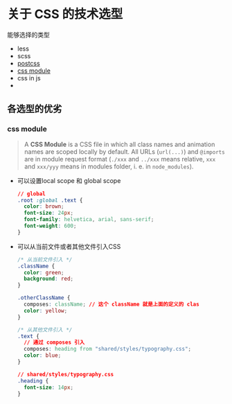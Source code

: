 # 关于 CSS 的技术选型

能够选择的类型
- less
- scss
- [postcss](https://postcss.org/)
- [css module](https://github.com/css-modules/css-modules)
- css in js
- 

## 各选型的优劣
### css module

> A **CSS Module** is a CSS file in which all class names and animation names are scoped locally by default. All URLs (`url(...)`) and `@imports` are in module request format (`./xxx` and `../xxx` means relative, `xxx` and `xxx/yyy` means in modules folder, i. e. in `node_modules`).

- 可以设置local scope 和 global scope

  ```css
  // global 
  .root :global .text {
    color: brown;
    font-size: 24px;
    font-family: helvetica, arial, sans-serif;
    font-weight: 600;
  }
  ```

- 可以从当前文件或者其他文件引入CSS

  ```css
  /* 从当前文件引入 */
  .className {
    color: green;
    background: red;
  }
  
  .otherClassName {
    composes: className; // 这个 className 就是上面的定义的 clas
    color: yellow;
  }
  
  /* 从其他文件引入 */
  .text {
    // 通过 composes 引入
    composes: heading from "shared/styles/typography.css";
    color: blue;
  }
  
  // shared/styles/typography.css
  .heading {
    font-size: 14px;
  }
  ```

  

